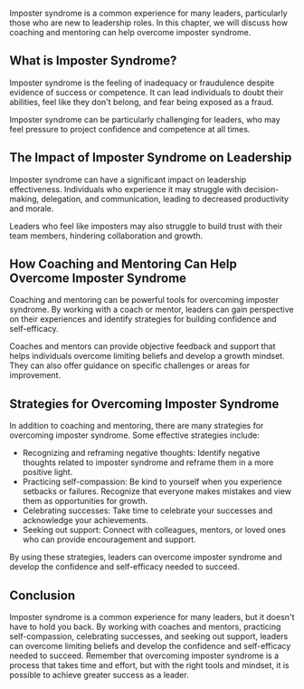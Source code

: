 
Imposter syndrome is a common experience for many leaders, particularly those who are new to leadership roles. In this chapter, we will discuss how coaching and mentoring can help overcome imposter syndrome.

What is Imposter Syndrome?
--------------------------

Imposter syndrome is the feeling of inadequacy or fraudulence despite evidence of success or competence. It can lead individuals to doubt their abilities, feel like they don't belong, and fear being exposed as a fraud.

Imposter syndrome can be particularly challenging for leaders, who may feel pressure to project confidence and competence at all times.

The Impact of Imposter Syndrome on Leadership
---------------------------------------------

Imposter syndrome can have a significant impact on leadership effectiveness. Individuals who experience it may struggle with decision-making, delegation, and communication, leading to decreased productivity and morale.

Leaders who feel like imposters may also struggle to build trust with their team members, hindering collaboration and growth.

How Coaching and Mentoring Can Help Overcome Imposter Syndrome
--------------------------------------------------------------

Coaching and mentoring can be powerful tools for overcoming imposter syndrome. By working with a coach or mentor, leaders can gain perspective on their experiences and identify strategies for building confidence and self-efficacy.

Coaches and mentors can provide objective feedback and support that helps individuals overcome limiting beliefs and develop a growth mindset. They can also offer guidance on specific challenges or areas for improvement.

Strategies for Overcoming Imposter Syndrome
-------------------------------------------

In addition to coaching and mentoring, there are many strategies for overcoming imposter syndrome. Some effective strategies include:

* Recognizing and reframing negative thoughts: Identify negative thoughts related to imposter syndrome and reframe them in a more positive light.
* Practicing self-compassion: Be kind to yourself when you experience setbacks or failures. Recognize that everyone makes mistakes and view them as opportunities for growth.
* Celebrating successes: Take time to celebrate your successes and acknowledge your achievements.
* Seeking out support: Connect with colleagues, mentors, or loved ones who can provide encouragement and support.

By using these strategies, leaders can overcome imposter syndrome and develop the confidence and self-efficacy needed to succeed.

Conclusion
----------

Imposter syndrome is a common experience for many leaders, but it doesn't have to hold you back. By working with coaches and mentors, practicing self-compassion, celebrating successes, and seeking out support, leaders can overcome limiting beliefs and develop the confidence and self-efficacy needed to succeed. Remember that overcoming imposter syndrome is a process that takes time and effort, but with the right tools and mindset, it is possible to achieve greater success as a leader.
